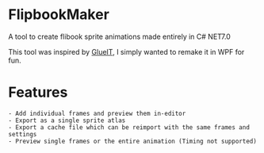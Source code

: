 # FlipbookMaker
A tool to create flibook sprite animations made entirely in C# NET7.0

This tool was inspired by [GlueIT](https://github.com/Kavex/GlueIT), I simply wanted to remake it in WPF for fun.

# Features
	- Add individual frames and preview them in-editor
	- Export as a single sprite atlas
	- Export a cache file which can be reimport with the same frames and settings
	- Preview single frames or the entire animation (Timing not supported)
